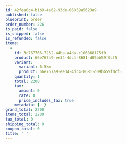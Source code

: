 ```yaml
---
id: 42fea0c4-b1b9-4a62-93de-06059a5623a9
published: false
blueprint: order
order_number: 226
is_paid: false
is_shipped: false
is_refunded: false
items:
  -
    id: 3c767766-7232-44ba-a4da-c106868175f0
    product: 66e767a9-ee34-4dc4-8681-d09bb59f0cf5
    variant:
      variant: 6.5km
      product: 66e767a9-ee34-4dc4-8681-d09bb59f0cf5
    quantity: 1
    total: 2200
    tax:
      amount: 0
      rate: 0
      price_includes_tax: true
    metadata: {  }
grand_total: 2200
items_total: 2200
tax_total: 0
shipping_total: 0
coupon_total: 0
title: ' '
---
```

